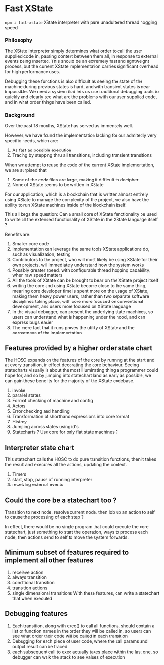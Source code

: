 # Fast XState

`npm i fast-xstate`
XState interpreter with pure unadultered thread hogging speed

### Philosophy

The XState interpreter simply determines what order to call the user supplied code in, passing context between them all, in response to external events being inserted. This should be an extremely fast and lightweight process, but the current XState implementation carries significant overhead for high performance uses.

Debugging these functions is also difficult as seeing the state of the machine during previous states is hard, and with transient states is near impossible. We need a system that lets us use traditional debugging tools to quickly and clearly see what are the problems with our user supplied code, and in what order things have been called.

### Background

Over the past 18 months, XState has served us immensely well.

However, we have found the implementation lacking for our admitedly very specific needs, which are:

1. As fast as possible execution
1. Tracing by stepping thru all transitions, including transient transitions

When we attempt to reuse the code of the current XState implementation, we are surpised that:

1. Some of the code files are large, making it difficult to decipher
1. None of XState seems to be written in XState

For our application, which is a blockchain that is written almost entirely using XState to manage the complexity of the project, we also have the ability to run XState machines inside of the blockchain itself.

This all begs the question: Can a small core of XState functionality be used to write all the extended functionality of XState in the XState language itself ?

Benefits are:

1. Smaller core code
1. Implementation can leverage the same tools XState applications do, such as visualization, testing
1. Contributors to the project, who will most likely be using XState for their own projects, will immediately understand how the system works
1. Possibly greater speed, with configurable thread hogging capability, when raw speed matters
1. All the tools of XState can be brought to bear on the XState project itself
1. writing the core and using XState become close to the same thing, meaning core developer time is spent more on the usage of XState, making them heavy power users, rather than two separate software disciplines taking place, with core more focused on conventional development, and users more focused on XState language
1. In the visual debugger, can present the underlying state machines, so users can understand what is happening under the hood, and can express bugs easier
1. The mere fact that it runs proves the utility of XState and the correctness of the implementation

## Features provided by a higher order state chart

The HOSC expands on the features of the core by running at the start and at every transition, in effect decorating the core behaviour. Seeing statecharts visually is about the most illuminating thing a programmer could hope for, and so by jumping into statechart land as early as possible, we can gain these benefits for the majority of the XState codebase.

1. invoke
1. parallel states
1. Format checking of machine and config
1. Actors
1. Error checking and handling
1. Transformation of shorthand expressions into core format
1. History
1. Jumping across states using id's
1. Statecharts ? Use core for only flat state machines ?

## Interpreter state chart

This statechart calls the HOSC to do pure transition functions, then it takes the result and executes all the actions, updating the context.

1. Timers
1. start, stop, pause of running interpreter
1. receiving external events

## Could the core be a statechart too ?

Transition to next node, resolve current node, then lob up an action to self to cause the processing of each step ?

In effect, there would be no single program that could execute the core statechart, just something to start the operation, ways to process each node, then actions send to self to move the system forwards.

## Minimum subset of features required to implement all other features

1. receieve action
1. always transition
1. conditional transition
1. transition actions
1. single dimensional transitions
   With these features, can write a statechart that when executed

## Debugging features

1. Each transition, along with exec() to call all functions, should contain a list of function names in the order they will be called in, so users can see what order their code will be called in each transition
1. Debugging for each piece of user code, where the call params and output result can be traced
1. each subsequent call to exec actually takes place within the last one, so debugger can walk the stack to see values of execution
